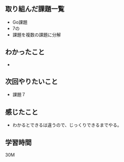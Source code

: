## 取り組んだ課題一覧

- Go課題
- 7の
- 課題を複数の課題に分解

## わかったこと
- 

## 次回やりたいこと
- 課題７


## 感じたこと
- わかるとできるは違うので、じっくりできるまでやる。

## 学習時間

30M